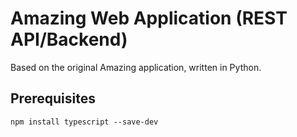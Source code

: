 # Amazing Web Application (REST API/Backend)

Based on the original Amazing application, written in Python.

## Prerequisites


    npm install typescript --save-dev

